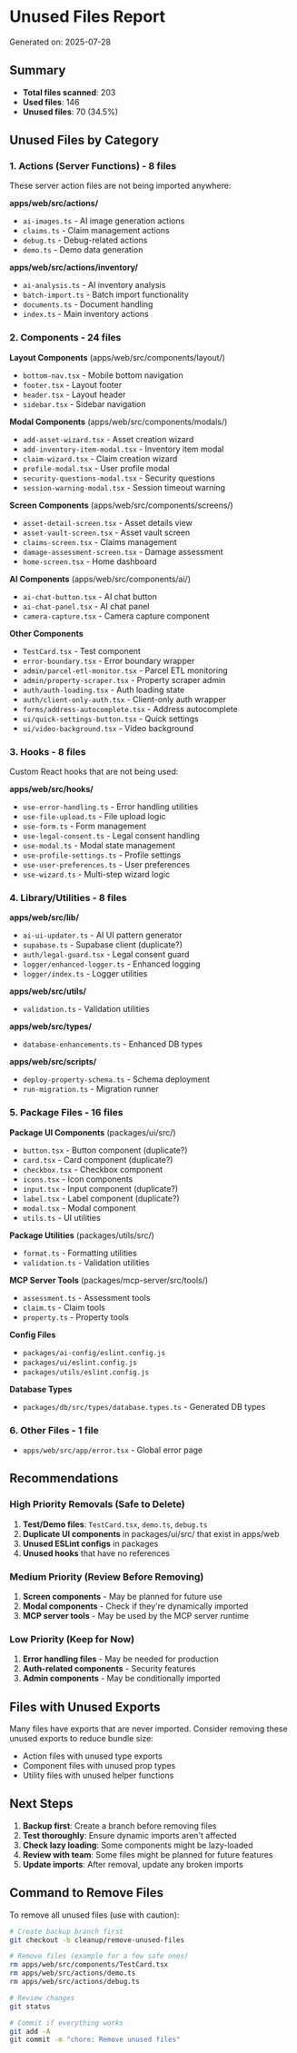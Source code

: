 # Unused Files Report

Generated on: 2025-07-28

## Summary

- **Total files scanned**: 203
- **Used files**: 146
- **Unused files**: 70 (34.5%)

## Unused Files by Category

### 1. Actions (Server Functions) - 8 files
These server action files are not being imported anywhere:

**apps/web/src/actions/**
- `ai-images.ts` - AI image generation actions
- `claims.ts` - Claim management actions
- `debug.ts` - Debug-related actions
- `demo.ts` - Demo data generation

**apps/web/src/actions/inventory/**
- `ai-analysis.ts` - AI inventory analysis
- `batch-import.ts` - Batch import functionality
- `documents.ts` - Document handling
- `index.ts` - Main inventory actions

### 2. Components - 24 files

**Layout Components** (apps/web/src/components/layout/)
- `bottom-nav.tsx` - Mobile bottom navigation
- `footer.tsx` - Layout footer
- `header.tsx` - Layout header
- `sidebar.tsx` - Sidebar navigation

**Modal Components** (apps/web/src/components/modals/)
- `add-asset-wizard.tsx` - Asset creation wizard
- `add-inventory-item-modal.tsx` - Inventory item modal
- `claim-wizard.tsx` - Claim creation wizard
- `profile-modal.tsx` - User profile modal
- `security-questions-modal.tsx` - Security questions
- `session-warning-modal.tsx` - Session timeout warning

**Screen Components** (apps/web/src/components/screens/)
- `asset-detail-screen.tsx` - Asset details view
- `asset-vault-screen.tsx` - Asset vault screen
- `claims-screen.tsx` - Claims management
- `damage-assessment-screen.tsx` - Damage assessment
- `home-screen.tsx` - Home dashboard

**AI Components** (apps/web/src/components/ai/)
- `ai-chat-button.tsx` - AI chat button
- `ai-chat-panel.tsx` - AI chat panel
- `camera-capture.tsx` - Camera capture component

**Other Components**
- `TestCard.tsx` - Test component
- `error-boundary.tsx` - Error boundary wrapper
- `admin/parcel-etl-monitor.tsx` - Parcel ETL monitoring
- `admin/property-scraper.tsx` - Property scraper admin
- `auth/auth-loading.tsx` - Auth loading state
- `auth/client-only-auth.tsx` - Client-only auth wrapper
- `forms/address-autocomplete.tsx` - Address autocomplete
- `ui/quick-settings-button.tsx` - Quick settings
- `ui/video-background.tsx` - Video background

### 3. Hooks - 8 files
Custom React hooks that are not being used:

**apps/web/src/hooks/**
- `use-error-handling.ts` - Error handling utilities
- `use-file-upload.ts` - File upload logic
- `use-form.ts` - Form management
- `use-legal-consent.ts` - Legal consent handling
- `use-modal.ts` - Modal state management
- `use-profile-settings.ts` - Profile settings
- `use-user-preferences.ts` - User preferences
- `use-wizard.ts` - Multi-step wizard logic

### 4. Library/Utilities - 8 files

**apps/web/src/lib/**
- `ai-ui-updater.ts` - AI UI pattern generator
- `supabase.ts` - Supabase client (duplicate?)
- `auth/legal-guard.tsx` - Legal consent guard
- `logger/enhanced-logger.ts` - Enhanced logging
- `logger/index.ts` - Logger utilities

**apps/web/src/utils/**
- `validation.ts` - Validation utilities

**apps/web/src/types/**
- `database-enhancements.ts` - Enhanced DB types

**apps/web/src/scripts/**
- `deploy-property-schema.ts` - Schema deployment
- `run-migration.ts` - Migration runner

### 5. Package Files - 16 files

**Package UI Components** (packages/ui/src/)
- `button.tsx` - Button component (duplicate?)
- `card.tsx` - Card component (duplicate?)
- `checkbox.tsx` - Checkbox component
- `icons.tsx` - Icon components
- `input.tsx` - Input component (duplicate?)
- `label.tsx` - Label component (duplicate?)
- `modal.tsx` - Modal component
- `utils.ts` - UI utilities

**Package Utilities** (packages/utils/src/)
- `format.ts` - Formatting utilities
- `validation.ts` - Validation utilities

**MCP Server Tools** (packages/mcp-server/src/tools/)
- `assessment.ts` - Assessment tools
- `claim.ts` - Claim tools
- `property.ts` - Property tools

**Config Files**
- `packages/ai-config/eslint.config.js`
- `packages/ui/eslint.config.js`
- `packages/utils/eslint.config.js`

**Database Types**
- `packages/db/src/types/database.types.ts` - Generated DB types

### 6. Other Files - 1 file
- `apps/web/src/app/error.tsx` - Global error page

## Recommendations

### High Priority Removals (Safe to Delete)
1. **Test/Demo files**: `TestCard.tsx`, `demo.ts`, `debug.ts`
2. **Duplicate UI components** in packages/ui/src/ that exist in apps/web
3. **Unused ESLint configs** in packages
4. **Unused hooks** that have no references

### Medium Priority (Review Before Removing)
1. **Screen components** - May be planned for future use
2. **Modal components** - Check if they're dynamically imported
3. **MCP server tools** - May be used by the MCP server runtime

### Low Priority (Keep for Now)
1. **Error handling files** - May be needed for production
2. **Auth-related components** - Security features
3. **Admin components** - May be conditionally imported

## Files with Unused Exports

Many files have exports that are never imported. Consider removing these unused exports to reduce bundle size:

- Action files with unused type exports
- Component files with unused prop types
- Utility files with unused helper functions

## Next Steps

1. **Backup first**: Create a branch before removing files
2. **Test thoroughly**: Ensure dynamic imports aren't affected
3. **Check lazy loading**: Some components might be lazy-loaded
4. **Review with team**: Some files might be planned for future features
5. **Update imports**: After removal, update any broken imports

## Command to Remove Files

To remove all unused files (use with caution):

```bash
# Create backup branch first
git checkout -b cleanup/remove-unused-files

# Remove files (example for a few safe ones)
rm apps/web/src/components/TestCard.tsx
rm apps/web/src/actions/demo.ts
rm apps/web/src/actions/debug.ts

# Review changes
git status

# Commit if everything works
git add -A
git commit -m "chore: Remove unused files"
```